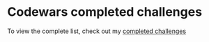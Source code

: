 # Codewars completed challenges

To view the complete list, check out my [completed challenges](https://www.codewars.com/users/gstern921/completed)
